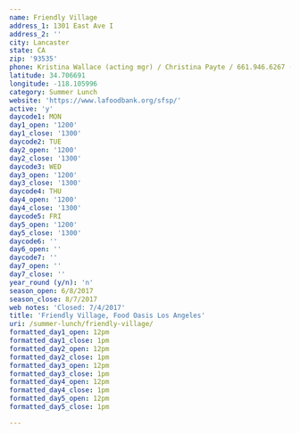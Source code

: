 ```yaml
---
name: Friendly Village
address_1: 1301 East Ave I
address_2: ''
city: Lancaster
state: CA
zip: '93535'
phone: Kristina Wallace (acting mgr) / Christina Payte / 661.946.6267 (o)
latitude: 34.706691
longitude: -118.105996
category: Summer Lunch
website: 'https://www.lafoodbank.org/sfsp/'
active: 'y'
daycode1: MON
day1_open: '1200'
day1_close: '1300'
daycode2: TUE
day2_open: '1200'
day2_close: '1300'
daycode3: WED
day3_open: '1200'
day3_close: '1300'
daycode4: THU
day4_open: '1200'
day4_close: '1300'
daycode5: FRI
day5_open: '1200'
day5_close: '1300'
daycode6: ''
day6_open: ''
daycode7: ''
day7_open: ''
day7_close: ''
year_round (y/n): 'n'
season_open: 6/8/2017
season_close: 8/7/2017
web notes: 'Closed: 7/4/2017'
title: 'Friendly Village, Food Oasis Los Angeles'
uri: /summer-lunch/friendly-village/
formatted_day1_open: 12pm
formatted_day1_close: 1pm
formatted_day2_open: 12pm
formatted_day2_close: 1pm
formatted_day3_open: 12pm
formatted_day3_close: 1pm
formatted_day4_open: 12pm
formatted_day4_close: 1pm
formatted_day5_open: 12pm
formatted_day5_close: 1pm

---
```



